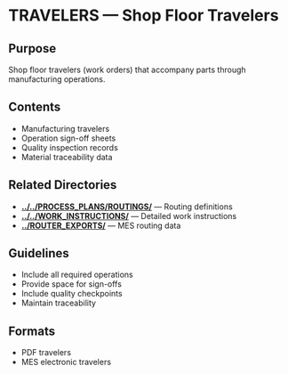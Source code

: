 # TRAVELERS — Shop Floor Travelers

## Purpose
Shop floor travelers (work orders) that accompany parts through manufacturing operations.

## Contents
- Manufacturing travelers
- Operation sign-off sheets
- Quality inspection records
- Material traceability data

## Related Directories
- **[../../PROCESS_PLANS/ROUTINGS/](../../PROCESS_PLANS/ROUTINGS/)** — Routing definitions
- **[../../WORK_INSTRUCTIONS/](../../WORK_INSTRUCTIONS/)** — Detailed work instructions
- **[../ROUTER_EXPORTS/](../ROUTER_EXPORTS/)** — MES routing data

## Guidelines
- Include all required operations
- Provide space for sign-offs
- Include quality checkpoints
- Maintain traceability

## Formats
- PDF travelers
- MES electronic travelers
